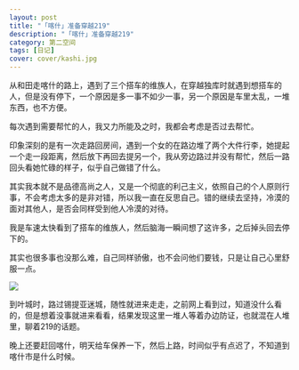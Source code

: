 ```yaml
---
layout: post
title: "「喀什」准备穿越219"
description: "「喀什」准备穿越219"
category: 第二空间
tags: [日记]
cover: cover/kashi.jpg
---
```

从和田走喀什的路上，遇到了三个搭车的维族人，在穿越独库时就遇到想搭车的人，但是没有停下，一个原因是多一事不如少一事，另一个原因是车里太乱，一堆东西，也不方便。

每次遇到需要帮忙的人，我又力所能及之时，我都会考虑是否过去帮忙。

印象深刻的是有一次走路回房间，遇到一个女的在路边堆了两个大件行李，她提起一个走一段距离，然后放下再回去提另一个，我从旁边路过并没有帮忙，然后一路回头看她忙碌的样子，似乎自己做错了什么。

其实我本就不是品德高尚之人，又是一个彻底的利己主义，依照自己的个人原则行事，不会考虑太多的是非对错，所以我一直在反思自己。错的继续去坚持，冷漠的面对其他人，是否会同样受到他人冷漠的对待。

我是车速太快看到了搭车的维族人，然后脑海一瞬间想了这许多，之后掉头回去停下的。

其实也很多事也没那么难，自己同样骄傲，也不会问他们要钱，只是让自己心里舒服一点。

![](http://img.my2space.com/2018/1/458330)

到叶城时，路过锡提亚迷城，随性就进来走走，之前网上看到过，知道没什么看的，但是想着没事就进来看看，结果发现这里一堆人等着办边防证，也就混在人堆里，聊着219的话题。

晚上还要赶回喀什，明天给车保养一下，然后上路，时间似乎有点迟了，不知道到喀什市是什么时候。

